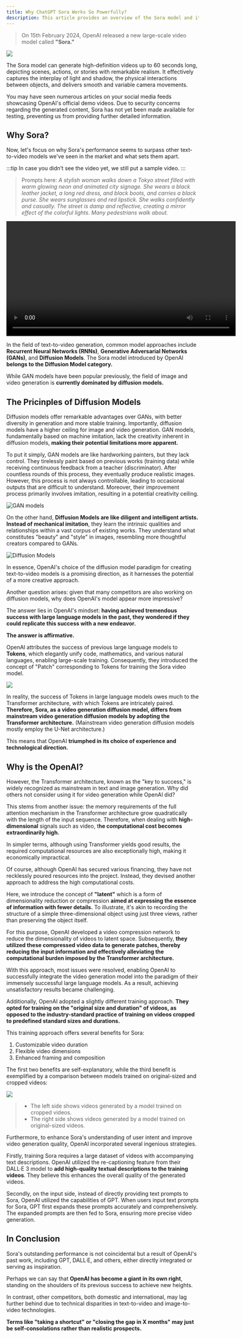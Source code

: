 ```yaml
---
title: Why ChatGPT Sora Works So Powerfully?
description: This article provides an overview of the Sora model and its performance in generating high-definition videos.
---
```


> On 15th February 2024, OpenAI released a new large-scale video model called **"Sora."**

![](https://assets.offshoreview.xyz/zfile/new-docu/2843069aa8c7fa15922eb75f4d5d6f5b.png)

The Sora model can generate high-definition videos up to 60 seconds long, depicting scenes, actions, or stories with remarkable realism. It effectively captures the interplay of light and shadow, the physical interactions between objects, and delivers smooth and variable camera movements.

You may have seen numerous articles on your social media feeds showcasing OpenAI's official demo videos. Due to security concerns regarding the generated content, Sora has not yet been made available for testing, preventing us from providing further detailed information. 

## Why Sora?

Now, let's focus on why Sora's performance seems to surpass other text-to-video models we've seen in the market and what sets them apart.

:::tip
In case you didn’t see the video yet, we still put a sample video. 
:::

> Prompts here: *A stylish woman walks down a Tokyo street filled with warm glowing neon and animated city signage. She wears a black leather jacket, a long red dress, and black boots, and carries a black purse. She wears sunglasses and red lipstick. She walks confidently and casually. The street is damp and reflective, creating a mirror effect of the colorful lights. Many pedestrians walk about.*

<video controls width="600">
  <source src="https://cdn.openai.com/sora/videos/tokyo-walk.mp4" type="video/mp4">
</video>

In the field of text-to-video generation, common model approaches include **Recurrent Neural Networks (RNNs)**, **Generative Adversarial Networks (GANs)**, and **Diffusion Models**. The Sora model introduced by OpenAI **belongs to the Diffusion Model category.**

While GAN models have been popular previously, the field of image and video generation is **currently dominated by diffusion models.**

## The Pricinples of Diffusion Models

Diffusion models offer remarkable advantages over GANs, with better diversity in generation and more stable training. Importantly, diffusion models have a higher ceiling for image and video generation. GAN models, fundamentally based on machine imitation, lack the creativity inherent in diffusion models, **making their potential limitations more apparent.**

To put it simply, GAN models are like hardworking painters, but they lack control. They tirelessly paint based on previous works (training data) while receiving continuous feedback from a teacher (discriminator). After countless rounds of this process, they eventually produce realistic images. However, this process is not always controllable, leading to occasional outputs that are difficult to understand. Moreover, their improvement process primarily involves imitation, resulting in a potential creativity ceiling.

![GAN models](https://assets.offshoreview.xyz/zfile/new-docu/29a9360d8ef594849faf3570c5049fd9.png)

On the other hand, **Diffusion Models are like diligent and intelligent artists. Instead of mechanical imitation**, they learn the intrinsic qualities and relationships within a vast corpus of existing works. They understand what constitutes "beauty" and "style" in images, resembling more thoughtful creators compared to GANs.

![Diffusion Models](https://assets.offshoreview.xyz/zfile/new-docu/85fe1bdec9b699aa56b8ef437bd55155.png)

In essence, OpenAI's choice of the diffusion model paradigm for creating text-to-video models is a promising direction, as it harnesses the potential of a more creative approach.

Another question arises: given that many competitors are also working on diffusion models, why does OpenAI's model appear more impressive?

The answer lies in OpenAI's mindset: **having achieved tremendous success with large language models in the past, they wondered if they could replicate this success with a new endeavor.**

**The answer is affirmative.**

OpenAI attributes the success of previous large language models to **Tokens**, which elegantly unify code, mathematics, and various natural languages, enabling large-scale training. Consequently, they introduced the concept of "Patch" corresponding to Tokens for training the Sora video model.

![](https://assets.offshoreview.xyz/zfile/new-docu/9add41adf1bb66375a726ae1711049ef.png)

In reality, the success of Tokens in large language models owes much to the Transformer architecture, with which Tokens are intricately paired. **Therefore, Sora, as a video generation diffusion model, differs from mainstream video generation diffusion models by adopting the Transformer architecture.** (Mainstream video generation diffusion models mostly employ the U-Net architecture.)

This means that OpenAI **triumphed in its choice of experience and technological direction.**

## Why is the OpenAI?

However, the Transformer architecture, known as the "key to success," is widely recognized as mainstream in text and image generation. Why did others not consider using it for video generation while OpenAI did?

This stems from another issue: the memory requirements of the full attention mechanism in the Transformer architecture grow quadratically with the length of the input sequence. Therefore, when dealing with **high-dimensional** signals such as video, t**he computational cost becomes extraordinarily high.**

In simpler terms, although using Transformer yields good results, the required computational resources are also exceptionally high, making it economically impractical.

Of course, although OpenAI has secured various financing, they have not recklessly poured resources into the project. Instead, they devised another approach to address the high computational costs.

Here, we introduce the concept of **"latent"** which is a form of dimensionality reduction or compression **aimed at expressing the essence of information with fewer details.** To illustrate, it's akin to recording the structure of a simple three-dimensional object using just three views, rather than preserving the object itself.

For this purpose, OpenAI developed a video compression network to reduce the dimensionality of videos to latent space. Subsequently, **they utilized these compressed video data to generate patches, thereby reducing the input information and effectively alleviating the computational burden imposed by the Transformer architecture.**

With this approach, most issues were resolved, enabling OpenAI to successfully integrate the video generation model into the paradigm of their immensely successful large language models. As a result, achieving unsatisfactory results became challenging.

Additionally, OpenAI adopted a slightly different training approach. **They opted for training on the "original size and duration" of videos, as opposed to the industry-standard practice of training on videos cropped to predefined standard sizes and durations.**

This training approach offers several benefits for Sora:

1. Customizable video duration
2. Flexible video dimensions
3. Enhanced framing and composition

The first two benefits are self-explanatory, while the third benefit is exemplified by a comparison between models trained on original-sized and cropped videos:

![](https://assets.offshoreview.xyz/zfile/new-docu/3efe5a38dc58258105a9a7c2edd85952.gif)

> - The left side shows videos generated by a model trained on cropped videos.
> - The right side shows videos generated by a model trained on original-sized videos.

Furthermore, to enhance Sora's understanding of user intent and improve video generation quality, OpenAI incorporated several ingenious strategies.

Firstly, training Sora requires a large dataset of videos with accompanying text descriptions. OpenAI utilized the re-captioning feature from their DALL·E 3 model to **add high-quality textual descriptions to the training videos**. They believe this enhances the overall quality of the generated videos.

Secondly, on the input side, instead of directly providing text prompts to Sora, OpenAI utilized the capabilities of GPT. When users input text prompts for Sora, GPT first expands these prompts accurately and comprehensively. The expanded prompts are then fed to Sora, ensuring more precise video generation.

## In Conclusion

Sora's outstanding performance is not coincidental but a result of OpenAI's past work, including GPT, DALL·E, and others, either directly integrated or serving as inspiration.

Perhaps we can say that **OpenAI has become a giant in its own right**, standing on the shoulders of its previous success to achieve new heights. 

In contrast, other competitors, both domestic and international, may lag further behind due to technical disparities in text-to-video and image-to-video technologies.

**Terms like "taking a shortcut" or "closing the gap in X months" may just be self-consolations rather than realistic prospects.**
